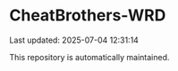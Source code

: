 # CheatBrothers-WRD

Last updated: 2025-07-04 12:31:14

This repository is automatically maintained.

